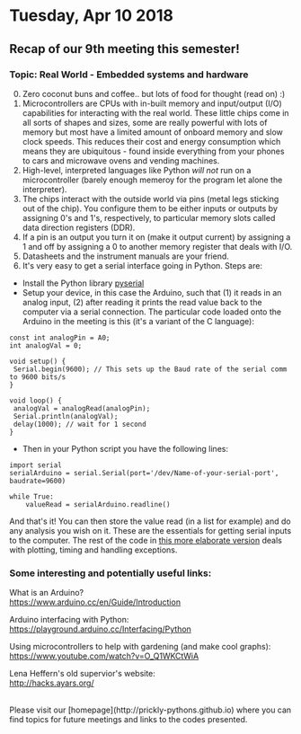 # Tuesday, Apr 10 2018

## Recap of our 9th meeting this semester! 
### Topic: Real World - Embedded systems and hardware

0. Zero coconut buns and coffee.. but lots of food for thought (read on) :)
1. Microcontrollers are CPUs with in-built memory and input/output (I/O) capabilities for interacting with the real world.
These little chips come in all sorts of shapes and sizes, some are really powerful with lots of memory but most have a limited amount of onboard memory and slow clock speeds. This reduces their cost and energy consumption which means they are ubiquitous - found inside everything from your phones to cars and microwave ovens and vending machines.
2. High-level, interpreted languages like Python *will not* run on a microcontroller (barely enough memeroy for the program let alone the interpreter).
3. The chips interact with the outside world via pins (metal legs sticking out of the chip). You configure them to be either inputs or outputs by assigning 0's and 1's, respectively, to particular memory slots called data direction registers (DDR). 
4. If a pin is an output you turn it on (make it output current) by assigning a 1 and off by assigning a 0 to another memory register that deals with I/O.
5. Datasheets and the instrument manuals are your friend.
6. It's very easy to get a serial interface going in Python. Steps are:


- Install the Python library [pyserial](https://github.com/pyserial/pyserial)
- Setup your device, in this case the Arduino, such that (1) it reads in an analog input, (2) after reading it prints the read value back to the computer via a serial connection. 
The particular code loaded onto the Arduino in the meeting is this (it's a variant of the C language):


 ```
const int analogPin = A0;
int analogVal = 0;

void setup() {
  Serial.begin(9600); // This sets up the Baud rate of the serial comm to 9600 bits/s
}

void loop() {
  analogVal = analogRead(analogPin);
  Serial.println(analogVal);
  delay(1000); // wait for 1 second
}
```

- Then in your Python script you have the following lines:


```
import serial
serialArduino = serial.Serial(port='/dev/Name-of-your-serial-port', baudrate=9600)

while True:
    valueRead = serialArduino.readline()

```

And that's it! You can then store the value read (in a list for example) and do any analysis you wish on it. These are the essentials for getting serial inputs to the computer. The rest of the code in [this more elaborate version](https://github.com/prickly-pythons/prickly-pythons/blob/master/code_from_meetings/real_world/realtime_serial_plotting.py) deals with plotting, timing and handling exceptions.

### Some interesting and potentially useful links:

What is an Arduino?
<br>
https://www.arduino.cc/en/Guide/Introduction

Arduino interfacing with Python:
<br>
https://playground.arduino.cc/Interfacing/Python

Using microcontrollers to help with gardening (and make cool graphs):
<br>
https://www.youtube.com/watch?v=O_Q1WKCtWiA

Lena Heffern's old supervior's website: 
<br>
http://hacks.ayars.org/


<br>
Please visit our [homepage](http://prickly-pythons.github.io) where you can find topics for future meetings and links to the codes presented.
